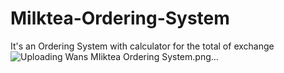 # Milktea-Ordering-System
It's an Ordering System with calculator for the total of exchange
![Uploading Wans MIiktea Ordering System.png…]()
